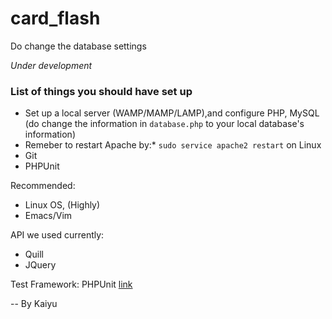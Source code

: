 card_flash
==========

Do change the database settings

*Under development*

### List of things you should have set up
* Set up a local server (WAMP/MAMP/LAMP),and configure PHP, MySQL
  (do change the information in `database.php` to your local
  database's information)
* Remeber to restart Apache by:* `sudo service apache2 restart` on Linux
* Git
* PHPUnit

Recommended:
* Linux OS, (Highly)
* Emacs/Vim

API we used currently:
* Quill
* JQuery

Test Framework: PHPUnit [link](https://phpunit.de/)

-- By Kaiyu
